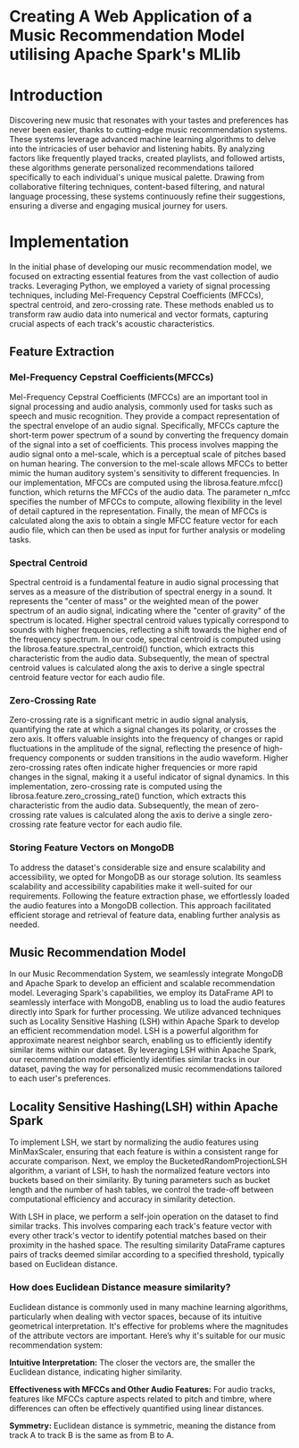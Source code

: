 # Creating A Web Application of a Music Recommendation Model utilising Apache Spark's MLlib

# Introduction
Discovering new music that resonates with your tastes and preferences has never been easier, thanks to cutting-edge music recommendation systems. These systems leverage advanced machine learning algorithms to delve into the intricacies of user behavior and listening habits. By analyzing factors like frequently played tracks, created playlists, and followed artists, these algorithms generate personalized recommendations tailored specifically to each individual's unique musical palette. Drawing from collaborative filtering techniques, content-based filtering, and natural language processing, these systems continuously refine their suggestions, ensuring a diverse and engaging musical journey for users.

# Implementation

In the initial phase of developing our music recommendation model, we focused on extracting essential features from the vast collection of audio tracks. Leveraging Python, we employed a variety of signal processing techniques, including Mel-Frequency Cepstral Coefficients (MFCCs), spectral centroid, and zero-crossing rate. These methods enabled us to transform raw audio data into numerical and vector formats, capturing crucial aspects of each track's acoustic characteristics. 

## Feature Extraction

### Mel-Frequency Cepstral Coefficients(MFCCs)
Mel-Frequency Cepstral Coefficients (MFCCs) are an important tool in signal processing and audio analysis, commonly used for tasks such as speech and music recognition. They provide a compact representation of the spectral envelope of an audio signal. Specifically, MFCCs capture the short-term power spectrum of a sound by converting the frequency domain of the signal into a set of coefficients. This process involves mapping the audio signal onto a mel-scale, which is a perceptual scale of pitches based on human hearing. The conversion to the mel-scale allows MFCCs to better mimic the human auditory system's sensitivity to different frequencies. In our implementation, MFCCs are computed using the librosa.feature.mfcc() function, which returns the MFCCs of the audio data. The parameter n_mfcc specifies the number of MFCCs to compute, allowing flexibility in the level of detail captured in the representation. Finally, the mean of MFCCs is calculated along the axis to obtain a single MFCC feature vector for each audio file, which can then be used as input for further analysis or modeling tasks.

### Spectral Centroid
Spectral centroid is a fundamental feature in audio signal processing that serves as a measure of the distribution of spectral energy in a sound. It represents the "center of mass" or the weighted mean of the power spectrum of an audio signal, indicating where the "center of gravity" of the spectrum is located. Higher spectral centroid values typically correspond to sounds with higher frequencies, reflecting a shift towards the higher end of the frequency spectrum. In our code, spectral centroid is computed using the librosa.feature.spectral_centroid() function, which extracts this characteristic from the audio data. Subsequently, the mean of spectral centroid values is calculated along the axis to derive a single spectral centroid feature vector for each audio file.

### Zero-Crossing Rate
Zero-crossing rate is a significant metric in audio signal analysis, quantifying the rate at which a signal changes its polarity, or crosses the zero axis. It offers valuable insights into the frequency of changes or rapid fluctuations in the amplitude of the signal, reflecting the presence of high-frequency components or sudden transitions in the audio waveform. Higher zero-crossing rates often indicate higher frequencies or more rapid changes in the signal, making it a useful indicator of signal dynamics. In this implementation, zero-crossing rate is computed using the librosa.feature.zero_crossing_rate() function, which extracts this characteristic from the audio data. Subsequently, the mean of zero-crossing rate values is calculated along the axis to derive a single zero-crossing rate feature vector for each audio file.

### Storing Feature Vectors on MongoDB
To address the dataset's considerable size and ensure scalability and accessibility, we opted for MongoDB as our storage solution. Its seamless scalability and accessibility capabilities make it well-suited for our requirements. Following the feature extraction phase, we effortlessly loaded the audio features into a MongoDB collection. This approach facilitated efficient storage and retrieval of feature data, enabling further analysis as needed.

## Music Recommendation Model
In our Music Recommendation System, we seamlessly integrate MongoDB and Apache Spark to develop an efficient and scalable recommendation model.  Leveraging Spark's capabilities, we employ its DataFrame API to seamlessly interface with MongoDB, enabling us to load the audio features directly into Spark for further processing. We utilize advanced techniques such as Locality Sensitive Hashing (LSH) within Apache Spark to develop an efficient recommendation model. LSH is a powerful algorithm for approximate nearest neighbor search, enabling us to efficiently identify similar items within our dataset. By leveraging LSH within Apache Spark, our recommendation model efficiently identifies similar tracks in our dataset, paving the way for personalized music recommendations tailored to each user's preferences.

## Locality Sensitive Hashing(LSH) within Apache Spark
To implement LSH, we start by normalizing the audio features using MinMaxScaler, ensuring that each feature is within a consistent range for accurate comparison. Next, we employ the BucketedRandomProjectionLSH algorithm, a variant of LSH, to hash the normalized feature vectors into buckets based on their similarity. By tuning parameters such as bucket length and the number of hash tables, we control the trade-off between computational efficiency and accuracy in similarity detection.

With LSH in place, we perform a self-join operation on the dataset to find similar tracks. This involves comparing each track's feature vector with every other track's vector to identify potential matches based on their proximity in the hashed space. The resulting similarity DataFrame captures pairs of tracks deemed similar according to a specified threshold, typically based on Euclidean distance.

### How does Euclidean Distance measure similarity?
Euclidean distance is commonly used in many machine learning algorithms, particularly when dealing with vector spaces, because of its intuitive geometrical interpretation. It's effective for problems where the magnitudes of the attribute vectors are important. Here’s why it's suitable for our music recommendation system:

**Intuitive Interpretation:** The closer the vectors are, the smaller the Euclidean distance, indicating higher similarity.

**Effectiveness with MFCCs and Other Audio Features:** For audio tracks, features like MFCCs capture aspects related to pitch and timbre, where differences can often be effectively quantified using linear distances.

**Symmetry:** Euclidean distance is symmetric, meaning the distance from track A to track B is the same as from B to A.



